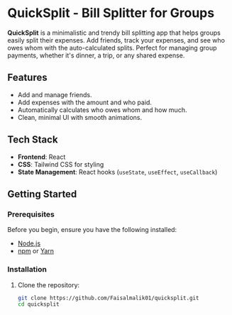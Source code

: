 # QuickSplit - Bill Splitter for Groups

**QuickSplit** is a minimalistic and trendy bill splitting app that helps groups easily split their expenses. Add friends, track your expenses, and see who owes whom with the auto-calculated splits. Perfect for managing group payments, whether it's dinner, a trip, or any shared expense.

## Features
- Add and manage friends.
- Add expenses with the amount and who paid.
- Automatically calculates who owes whom and how much.
- Clean, minimal UI with smooth animations.

## Tech Stack
- **Frontend**: React
- **CSS**: Tailwind CSS for styling
- **State Management**: React hooks (`useState`, `useEffect`, `useCallback`)

## Getting Started

### Prerequisites
Before you begin, ensure you have the following installed:
- [Node.js](https://nodejs.org/)
- [npm](https://www.npmjs.com/) or [Yarn](https://yarnpkg.com/)

### Installation
1. Clone the repository:

   ```bash
   git clone https://github.com/Faisalmalik01/quicksplit.git
   cd quicksplit
